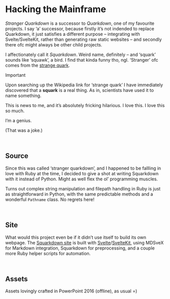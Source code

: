 # Hacking the Mainframe
<!-- #SQUARK live!
| dest = info/synopsis
| title = Synopsis
-->

*Stranger Quarkdown* is a successor to *Quarkdown*, one of my favourite projects. I say ‘a’ successor, because firstly it’s not indended to replace Quarkdown, it just satisfies a different purpose – integrating with Svelte/SvelteKit, rather than generating raw static websites – and secondly there ofc might always be other child projects.

I affectionately call it *Squarkdown*. Weird name, definitely – and ‘squark’ sounds like ‘squawk’, a bird. I find that kinda funny tho, ngl. ‘Stranger’ ofc comes from the [strange quark](https://wikipedia.org/wiki/Strange_quark).

> [!Important]
> Upon searching up the Wikipedia link for ‘strange quark’ I have immediately discovered that a **squark** is a real thing. As in, scientists have used it to name something.
>
> This is news to me, and it’s absolutely fricking hilarious. I love this. I love this so much.
>
> I’m a genius.
>
> (That was a joke.)


<br>


## Source

Since this was called ‘stranger quarkdown’, and I happened to be fallling in love with Ruby at the time, I decided to give a shot at writing Squarkdown with it instead of Python. Might as well flex the ol’ programming muscles.

Turns out complex string manipulation and filepath handling in Ruby is just as straightforward in Python, with the same predictable methods and a wonderful `Pathname` class. No regrets here!


<br>


## Site

What would this project even be if it didn’t use itself to build its own webpage. The [Squarkdown site](~) is built with [Svelte]()/[SvelteKit](), using MDSveX for Markdown integration, Squarkdown for preprocessing, and a couple more Ruby helper scripts for automation.


<br>


## Assets

Assets lovingly crafted in PowerPoint 2016 (offline), as usual =)


<br>
